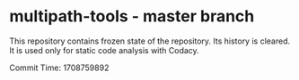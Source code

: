# multipath-tools - master branch

This repository contains frozen state of the repository.
Its history is cleared. It is used only for static code
analysis with Codacy.

Commit Time: 1708759892